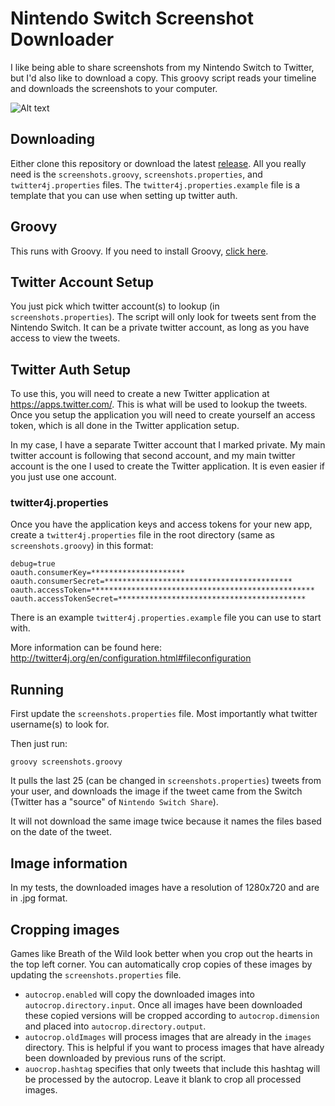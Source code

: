 # Nintendo Switch Screenshot Downloader

I like being able to share screenshots from my Nintendo Switch to Twitter, but I'd also like to download a copy. This groovy script reads your timeline and downloads the screenshots to your computer.

![Alt text](images/2017-03-07_12-52-53.jpg?raw=true "Zelda")

## Downloading

Either clone this repository or download the latest [release](https://github.com/mrnohr/nintendo-switch-screenshots/releases). All you really need is the `screenshots.groovy`, `screenshots.properties`, and `twitter4j.properties` files. The `twitter4j.properties.example` file is a template that you can use when setting up twitter auth.

## Groovy

This runs with Groovy. If you need to install Groovy, [click here](http://groovy-lang.org/install.html).

## Twitter Account Setup

You just pick which twitter account(s) to lookup (in `screenshots.properties`). The script will only look for tweets sent from the Nintendo Switch. It can be a private twitter account, as long as you have access to view the tweets.

## Twitter Auth Setup

To use this, you will need to create a new Twitter application at https://apps.twitter.com/. This is what will be used to lookup the tweets. Once you setup the application you will need to create yourself an access token, which is all done in the Twitter application setup.

In my case, I have a separate Twitter account that I marked private. My main twitter account is following that second account, and my main twitter account is the one I used to create the Twitter application. It is even easier if you just use one account.

### twitter4j.properties

Once you have the application keys and access tokens for your new app, create a `twitter4j.properties` file in the root directory (same as `screenshots.groovy`) in this format:

	debug=true
	oauth.consumerKey=*********************
	oauth.consumerSecret=******************************************
	oauth.accessToken=**************************************************
	oauth.accessTokenSecret=******************************************

There is an example `twitter4j.properties.example` file you can use to start with.

More information can be found here: http://twitter4j.org/en/configuration.html#fileconfiguration

## Running

First update the `screenshots.properties` file. Most importantly what twitter username(s) to look for.

Then just run:

	groovy screenshots.groovy

It pulls the last 25 (can be changed in `screenshots.properties`) tweets from your user, and downloads the image if the tweet came from the Switch (Twitter has a "source" of `Nintendo Switch Share`).

It will not download the same image twice because it names the files based on the date of the tweet.

## Image information

In my tests, the downloaded images have a resolution of 1280x720 and are in .jpg format.

## Cropping images

Games like Breath of the Wild look better when you crop out the hearts in the top left corner. You can automatically crop copies of these images by updating the `screenshots.properties` file.

* `autocrop.enabled` will copy the downloaded images into `autocrop.directory.input`. Once all images have been downloaded these copied versions will be cropped according to `autocrop.dimension` and placed into `autocrop.directory.output`.
* `autocrop.oldImages` will process images that are already in the `images` directory. This is helpful if you want to process images that have already been downloaded by previous runs of the script.
* `auocrop.hashtag` specifies that only tweets that include this hashtag will be processed by the autocrop. Leave it blank to crop all processed images.
